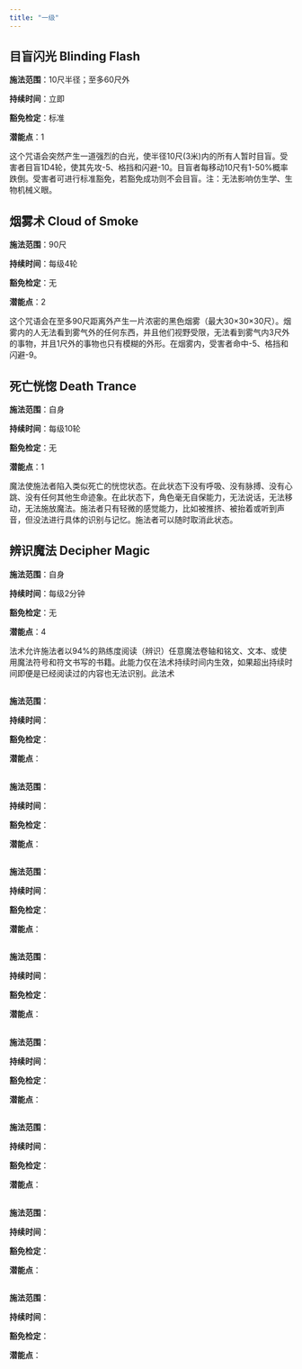 ```yaml
---
title: "一级"
---
```


## 目盲闪光 Blinding Flash

**施法范围**：10尺半径；至多60尺外

**持续时间**：立即

**豁免检定**：标准

**潜能点**：1

这个咒语会突然产生一道强烈的白光，使半径10尺(3米)内的所有人暂时目盲。受害者目盲1D4轮，使其先攻-5、格挡和闪避-10。目盲者每移动10尺有1-50%概率跌倒。受害者可进行标准豁免，若豁免成功则不会目盲。注：无法影响仿生学、生物机械义眼。

## 烟雾术 Cloud of Smoke

**施法范围**：90尺

**持续时间**：每级4轮

**豁免检定**：无

**潜能点**：2

这个咒语会在至多90尺距离外产生一片浓密的黑色烟雾（最大30×30×30尺）。烟雾内的人无法看到雾气外的任何东西，并且他们视野受限，无法看到雾气内3尺外的事物，并且1尺外的事物也只有模糊的外形。在烟雾内，受害者命中-5、格挡和闪避-9。

## 死亡恍惚 Death Trance

**施法范围**：自身

**持续时间**：每级10轮

**豁免检定**：无

**潜能点**：1

魔法使施法者陷入类似死亡的恍惚状态。在此状态下没有呼吸、没有脉搏、没有心跳、没有任何其他生命迹象。在此状态下，角色毫无自保能力，无法说话，无法移动，无法施放魔法。施法者只有轻微的感觉能力，比如被推挤、被抬着或听到声音，但没法进行具体的识别与记忆。施法者可以随时取消此状态。

## 辨识魔法 Decipher Magic

**施法范围**：自身

**持续时间**：每级2分钟

**豁免检定**：无

**潜能点**：4

法术允许施法者以94%的熟练度阅读（辨识）任意魔法卷轴和铭文、文本、或使用魔法符号和符文书写的书籍。此能力仅在法术持续时间内生效，如果超出持续时间即便是已经阅读过的内容也无法识别。此法术

## 

**施法范围**：

**持续时间**：

**豁免检定**：

**潜能点**：

## 

**施法范围**：

**持续时间**：

**豁免检定**：

**潜能点**：

## 

**施法范围**：

**持续时间**：

**豁免检定**：

**潜能点**：

## 

**施法范围**：

**持续时间**：

**豁免检定**：

**潜能点**：

## 

**施法范围**：

**持续时间**：

**豁免检定**：

**潜能点**：

## 

**施法范围**：

**持续时间**：

**豁免检定**：

**潜能点**：

## 

**施法范围**：

**持续时间**：

**豁免检定**：

**潜能点**：

## 

**施法范围**：

**持续时间**：

**豁免检定**：

**潜能点**：


